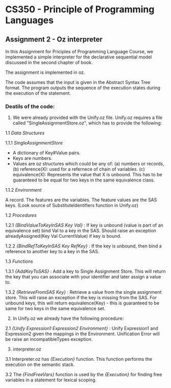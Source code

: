 CS350 - Principle of Programming Languages
=========================================
Assignment 2 - Oz interpreter
-----------------------------

In this Assignment for Priciples of Programming Language Course, we implemented a simple interpreter for the declarative sequential model discussed in the second chapter of book.

The assignment is implemented in oz.

The code assumes that the input is given in the Abstract Syntax Tree format.
The program outputs the sequence of the execution states during the execution of the statement.

### Deatils of the code:

1. We were already provided with the Unify.oz file. Unify.oz requires a file called "SingleAssignmentStore.oz", which has to provide the following:

1.1 *Data Structures* 

1.1.1 *SingleAssignmentStore*

- A dictionary of Key#Value pairs. 
- Keys are numbers. 
- Values are oz structures which could be any of:
  (a) numbers or records,
  (b) reference(X): used for a refernece of chain of variables.
  (c) equivalence(X): Represents the value that X is unbound. This has to be guaranteed to be equal for two keys in the same equivalence class.

1.1.2 *Environment*

A record. The features are the variables. The feature values are the SAS keys. (Look source of SubstituteIdentifiers function in Unify.oz)

1.2 *Procedures*

1.2.1 *{BindValueToKeyInSAS Key Val}* : If key is unbound (value is part of an equivalence set) bind Val to a key in the SAS. Should raise an exception alreadyAssigned(Key Val CurrentValue) if key is bound.

1.2.2 *{BindRefToKeyInSAS Key RefKey}* : If the key is unbound, then bind a reference to another key to a key in the SAS.

1.3 *Functions*

1.3.1 *{AddKeyToSAS}* : Add a key to Single Assignment Store. This will return the key that you can associate with your identifier and later assign a value to.

1.3.2 *{RetrieveFromSAS Key}* : Retrieve a value from the single assignment store. This will raise an exception if the key is missing from the SAS. For unbound keys, this will return equivalence(Key) - this is guaranteed to be same for two keys in the same equivalence set.

2. In Unify.oz we already have the following procedure:

2.1 *{Unify Expression1 Expression2 Environment}* : Unify Expression1 and Expression2 given the mappings in the Environment. Unification Error will be raise an incompatibleTypes exception.

3. interpreter.oz

3.1 Interpreter.oz has *{Execution}* function. This function performs the execution on the semantic stack. 

3.2 The *{FindFreeVars}* function is used by the *{Execution}* for finding free variables in a statement for lexical scoping.
